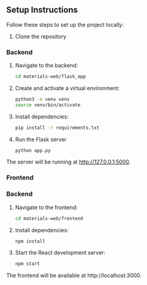 ## Setup Instructions
Follow these steps to set up the project locally:

1. Clone the repository
### Backend
1. Navigate to the backend: 
    ```bash
    cd materials-web/flask_app
    ```
2. Create and activate a virtual environment:
    ```bash
    python3 -m venv venv
    source venv/bin/activate 
    ```
3. Install dependencies:    
    ```bash
    pip install -r requirements.txt
    ```
4. Run the Flask server
    ```bash
    python app.py
    ```
The server will be running at http://127.0.0.1:5000.

### Frontend
### Backend
1. Navigate to the frontend: 
    ```bash
    cd materials-web/frontend
    ```
2. Install dependencies:
    ```bash
    npm install
    ```
3. Start the React development server:
    ```bash
    npm start
    ```
The frontend will be available at http://localhost:3000.

